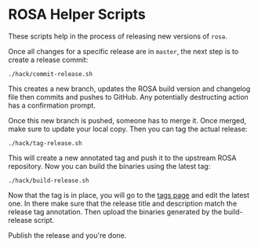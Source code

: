 # ROSA Helper Scripts

These scripts help in the process of releasing new versions of `rosa`.

Once all changes for a specific release are in `master`, the next step is to
create a release commit:

	./hack/commit-release.sh

This creates a new branch, updates the ROSA build version and changelog file
then commits and pushes to GitHub. Any potentially destructing action has a
confirmation prompt.

Once this new branch is pushed, someone has to merge it. Once merged, make sure
to update your local copy. Then you can tag the actual release:

	./hack/tag-release.sh

This will create a new annotated tag and push it to the upstream ROSA
repository. Now you can build the binaries using the latest tag:

	./hack/build-release.sh

Now that the tag is in place, you will go to the
[tags page](https://github.com/openshift/rosa/tags) and edit the latest one. In
there make sure that the release title and description match the release tag
annotation. Then upload the binaries generated by the build-release script.

Publish the release and you're done.
